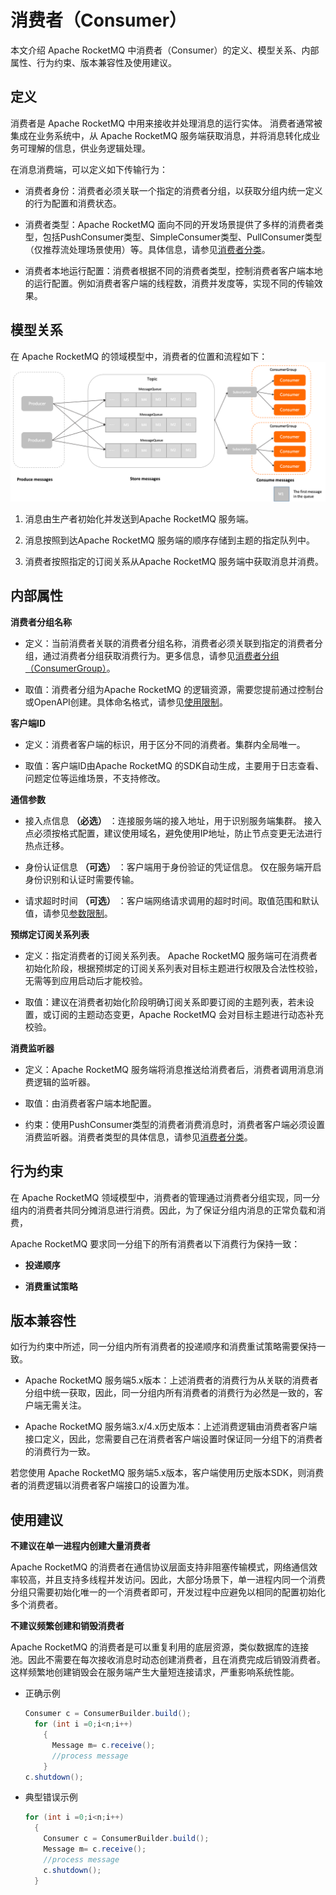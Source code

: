 # 消费者（Consumer）

本文介绍 Apache RocketMQ 中消费者（Consumer）的定义、模型关系、内部属性、行为约束、版本兼容性及使用建议。

## 定义 


消费者是 Apache RocketMQ 中用来接收并处理消息的运行实体。 消费者通常被集成在业务系统中，从 Apache RocketMQ 服务端获取消息，并将消息转化成业务可理解的信息，供业务逻辑处理。

在消息消费端，可以定义如下传输行为：

* 消费者身份：消费者必须关联一个指定的消费者分组，以获取分组内统一定义的行为配置和消费状态。

* 消费者类型：Apache RocketMQ 面向不同的开发场景提供了多样的消费者类型，包括PushConsumer类型、SimpleConsumer类型、PullConsumer类型（仅推荐流处理场景使用）等。具体信息，请参见[消费者分类](../04-功能行为/06consumertype.md)。

* 消费者本地运行配置：消费者根据不同的消费者类型，控制消费者客户端本地的运行配置。例如消费者客户端的线程数，消费并发度等，实现不同的传输效果。




## 模型关系 


在 Apache RocketMQ 的领域模型中，消费者的位置和流程如下：![消费者](../picture/v5/archiforconsumer.png)

1. 消息由生产者初始化并发送到Apache RocketMQ 服务端。

2. 消息按照到达Apache RocketMQ 服务端的顺序存储到主题的指定队列中。

3. 消费者按照指定的订阅关系从Apache RocketMQ 服务端中获取消息并消费。




## 内部属性

**消费者分组名称**

* 定义：当前消费者关联的消费者分组名称，消费者必须关联到指定的消费者分组，通过消费者分组获取消费行为。更多信息，请参见[消费者分组（ConsumerGroup）](./07consumergroup.md)。

* 取值：消费者分组为Apache RocketMQ 的逻辑资源，需要您提前通过控制台或OpenAPI创建。具体命名格式，请参见[使用限制](../01-基础介绍/03limits.md)。




**客户端ID**

* 定义：消费者客户端的标识，用于区分不同的消费者。集群内全局唯一。

* 取值：客户端ID由Apache RocketMQ 的SDK自动生成，主要用于日志查看、问题定位等运维场景，不支持修改。




**通信参数**

* 接入点信息 **（必选）** ：连接服务端的接入地址，用于识别服务端集群。 接入点必须按格式配置，建议使用域名，避免使用IP地址，防止节点变更无法进行热点迁移。
  

* 身份认证信息 **（可选）** ：客户端用于身份验证的凭证信息。 仅在服务端开启身份识别和认证时需要传输。
  

* 请求超时时间 **（可选）** ：客户端网络请求调用的超时时间。取值范围和默认值，请参见[参数限制](../01-基础介绍/03limits.md)。




**预绑定订阅关系列表**

* 定义：指定消费者的订阅关系列表。 Apache RocketMQ 服务端可在消费者初始化阶段，根据预绑定的订阅关系列表对目标主题进行权限及合法性校验，无需等到应用启动后才能校验。


* 取值：建议在消费者初始化阶段明确订阅关系即要订阅的主题列表，若未设置，或订阅的主题动态变更，Apache RocketMQ 会对目标主题进行动态补充校验。




**消费监听器**

* 定义：Apache RocketMQ 服务端将消息推送给消费者后，消费者调用消息消费逻辑的监听器。

* 取值：由消费者客户端本地配置。

* 约束：使用PushConsumer类型的消费者消费消息时，消费者客户端必须设置消费监听器。消费者类型的具体信息，请参见[消费者分类](../04-功能行为/06consumertype.md)。




## 行为约束 


在 Apache RocketMQ 领域模型中，消费者的管理通过消费者分组实现，同一分组内的消费者共同分摊消息进行消费。因此，为了保证分组内消息的正常负载和消费，

Apache RocketMQ 要求同一分组下的所有消费者以下消费行为保持一致：

* **投递顺序** 

* **消费重试策略** 




## 版本兼容性 


如行为约束中所述，同一分组内所有消费者的投递顺序和消费重试策略需要保持一致。

* Apache RocketMQ 服务端5.x版本：上述消费者的消费行为从关联的消费者分组中统一获取，因此，同一分组内所有消费者的消费行为必然是一致的，客户端无需关注。

* Apache RocketMQ 服务端3.x/4.x历史版本：上述消费逻辑由消费者客户端接口定义，因此，您需要自己在消费者客户端设置时保证同一分组下的消费者的消费行为一致。

若您使用 Apache RocketMQ 服务端5.x版本，客户端使用历史版本SDK，则消费者的消费逻辑以消费者客户端接口的设置为准。

## 使用建议 


**不建议在单一进程内创建大量消费者**

Apache RocketMQ 的消费者在通信协议层面支持非阻塞传输模式，网络通信效率较高，并且支持多线程并发访问。因此，大部分场景下，单一进程内同一个消费分组只需要初始化唯一的一个消费者即可，开发过程中应避免以相同的配置初始化多个消费者。

**不建议频繁创建和销毁消费者**

Apache RocketMQ 的消费者是可以重复利用的底层资源，类似数据库的连接池。因此不需要在每次接收消息时动态创建消费者，且在消费完成后销毁消费者。这样频繁地创建销毁会在服务端产生大量短连接请求，严重影响系统性能。

* 正确示例

  ```java
  Consumer c = ConsumerBuilder.build();
    for (int i =0;i<n;i++)
      {
        Message m= c.receive();
        //process message
      }
  c.shutdown();
  ```

  

* 典型错误示例

  ```java
  for (int i =0;i<n;i++)
    {
      Consumer c = ConsumerBuilder.build();
      Message m= c.receive();
      //process message
      c.shutdown();
    }
  ```

  



